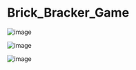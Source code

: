 # Brick_Bracker_Game


![image](https://github.com/ssroy000/Brick_Bracker_Game/assets/161429550/4c470a46-6533-4337-805a-36e613123832)

![image](https://github.com/ssroy000/Brick_Bracker_Game/assets/161429550/53d256c7-f226-49e3-b74f-0598477bfa)

![image](https://github.com/ssroy000/Brick_Bracker_Game/assets/161429550/2a1df249-f67d-45f1-8783-2a37dda4b8d6)
